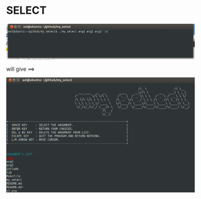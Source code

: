 SELECT
=========

![=> SCREENSHOT <=](s1.png "selectcmd")

will give ==>

![=> SCREENSHOT <=](s2.png "selectprg")